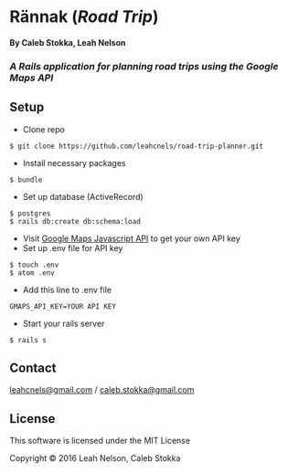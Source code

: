 # Rännak (_Road Trip_)

#### By Caleb Stokka, Leah Nelson

 ### _A Rails application for planning road trips using the Google Maps API_

## Setup

* Clone repo
```
$ git clone https://github.com/leahcnels/road-trip-planner.git
```

* Install necessary packages
```
$ bundle
```
* Set up database (ActiveRecord)
```
$ postgres
$ rails db:create db:schema:load
```
* Visit [Google Maps Javascript API](https://developers.google.com/maps/documentation/javascript/) to get your own API key
* Set up .env file for API key
```
$ touch .env
$ atom .env
```
* Add this line to .env file
```
GMAPS_API_KEY=YOUR API KEY
```
* Start your rails server
```
$ rails s
```

## Contact

leahcnels@gmail.com / caleb.stokka@gmail.com

## License

This software is licensed under the MIT License

Copyright &copy; 2016 Leah Nelson, Caleb Stokka
